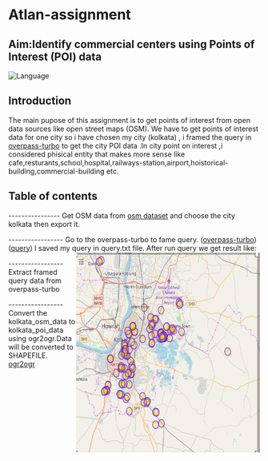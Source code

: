 # Atlan-assignment


##  Aim:Identify commercial centers using Points of Interest (POI) data

![Language](https://img.shields.io/badge/Language-Python3-blue.svg)

## Introduction

The main pupose of this assignment is to get points of interest from open data sources like open street maps (OSM).
We have to get points of interest data for one city so i have chosen my city (kolkata) , i framed the query in [overpass-turbo](https://overpass-turbo.eu/) to get the city POI data .In city point on interest ,i considered phisical entity that makes more sense like cafe,resturants,school,hospital,railways-station,airport,hoistorical-building,commercial-building etc.

## Table of contents
----------------  Get OSM data from  [osm dataset](https://www.openstreetmap.org/#map=11/28.6518/77.2219)  and choose the city kolkata then export it.  

----------------- Go to the overpass-turbo to fame query.
([overpass-turbo](https://overpass-turbo.eu/#))
([query](https://github.com/mepky/Atlan-assignment/blob/master/visualised_result/query.txt))
I saved my query in query.txt file.
After run query we get result like: 
<img src="https://github.com/mepky/Atlan-assignment/blob/master/visualised_result/poi_result.png" align="right" hspace="1" vspace="1" height="400" width="368">

----------------- Extract framed query data from overpass-turbo

----------------- Convert the kolkata_osm_data to kolkata_poi_data using ogr2ogr.Data will be converted to SHAPEFILE.
[ogr2ogr](https://ogre.adc4gis.com)

